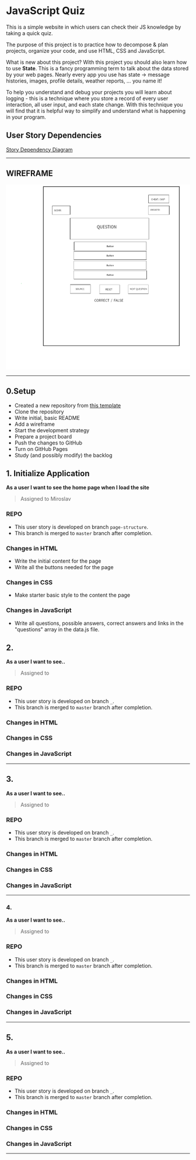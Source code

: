 # JavaScript Quiz

This is a simple website in which users can check their JS knowledge by taking a quick quiz.

The purpose of this project is to practice how to decompose & plan projects, organize your code, and use HTML, CSS and JavaScript.

What is new about this project? With this project you should also learn how to use **State**. This is a fancy programming term to talk about the data stored by your web pages. Nearly every app you use has state -> message histories, images, profile details, weather reports, … you name it!

To help you understand and debug your projects you will learn about logging - this is a technique where you store a record of every user interaction, all user input, and each state change. With this technique you will find that it is helpful way to simplify and understand what is happening in your program.

## User Story Dependencies

[Story Dependency Diagram](https://excalidraw.com/#json=5248906938023936,dnJz0Qy9tk5M4ho-RUiqYQ)

---

## WIREFRAME

![wireframe](./src/images/wire-frame.png)

---

## 0.Setup

- Created a new repository from [this template](https://github.com/HackYourFutureBelgium/state-project-js-quiz)
- Clone the repository
- Write initial, basic README
- Add a wireframe
- Start the development strategy
- Prepare a project board
- Push the changes to GitHub
- Turn on GitHub Pages
- Study (and possibly modify) the backlog

## 1. Initialize Application

**As a user I want to see the home page when I load the site**

> Assigned to Miroslav

### REPO

- This user story is developed on branch `page-structure`.
- This branch is merged to `master` branch after completion.

### Changes in HTML

- Write the initial content for the page
- Write all the buttons needed for the page

### Changes in CSS

- Make starter basic style to the content the page

### Changes in JavaScript

- Write all questions, possible answers, correct answers and links in the "questions" array in the data.js file.

## 2.

**As a user I want to see..**

> Assigned to

### REPO

- This user story is developed on branch `_`.
- This branch is merged to `master` branch after completion.

### Changes in HTML

### Changes in CSS

### Changes in JavaScript

---

## 3.

**As a user I want to see..**

> Assigned to

### REPO

- This user story is developed on branch `_`.
- This branch is merged to `master` branch after completion.

### Changes in HTML

### Changes in CSS

### Changes in JavaScript

---

### 4.

**As a user I want to see..**

> Assigned to

### REPO

- This user story is developed on branch `_`.
- This branch is merged to `master` branch after completion.

### Changes in HTML

### Changes in CSS

### Changes in JavaScript

---

## 5.

**As a user I want to see..**

> Assigned to

### REPO

- This user story is developed on branch `_`.
- This branch is merged to `master` branch after completion.

### Changes in HTML

### Changes in CSS

### Changes in JavaScript

---
